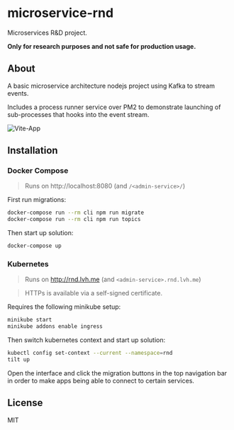 # microservice-rnd

Microservices R&D project.

**Only for research purposes and not safe for production usage.**

## About

A basic microservice architecture nodejs project using Kafka to stream events.

Includes a process runner service over PM2 to demonstrate launching of sub-processes that hooks into the event stream.

![Vite-App](https://user-images.githubusercontent.com/161548/163657043-a2f3b766-77a6-44fc-8b62-078c6fa8390c.png)

## Installation

### Docker Compose

> Runs on http://localhost:8080 (and `/<admin-service>/`)

First run migrations:

```bash
docker-compose run --rm cli npm run migrate
docker-compose run --rm cli npm run topics
```

Then start up solution:

```bash
docker-compose up
```

### Kubernetes

> Runs on http://rnd.lvh.me (and `<admin-service>.rnd.lvh.me`)

> HTTPs is available via a self-signed certificate.

Requires the following minikube setup:

```bash
minikube start
minikube addons enable ingress
```

Then switch kubernetes context and start up solution:

```bash
kubectl config set-context --current --namespace=rnd
tilt up
```

Open the interface and click the migration buttons in the top navigation bar
in order to make apps being able to connect to certain services.

## License

MIT
